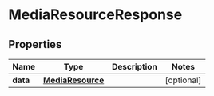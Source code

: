 

# MediaResourceResponse


## Properties

Name | Type | Description | Notes
------------ | ------------- | ------------- | -------------
**data** | [**MediaResource**](MediaResource.md) |  |  [optional]



